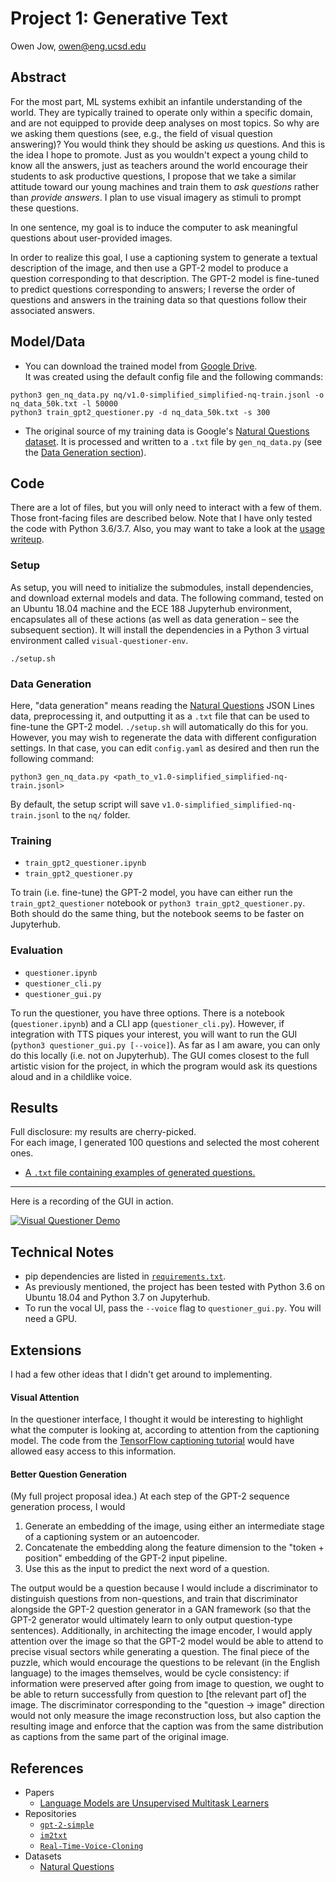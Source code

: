 # Project 1: Generative Text

Owen Jow, owen@eng.ucsd.edu

## Abstract

For the most part, ML systems exhibit an infantile understanding of the world. They are typically trained to operate only
within a specific domain, and are not equipped to provide deep analyses on most topics. So why are we asking them questions
(see, e.g., the field of visual question answering)? You would think they should be asking _us_ questions. And this is the
idea I hope to promote. Just as you wouldn't expect a young child to know all the answers, just as teachers around the world
encourage their students to ask productive questions, I propose that we take a similar attitude toward our young machines
and train them to _ask questions_ rather than _provide answers_. I plan to use visual imagery as stimuli to prompt these questions.

In one sentence, my goal is to induce the computer to ask meaningful questions about user-provided images.

In order to realize this goal, I use a captioning system to generate a textual description of the image, and then use a GPT-2
model to produce a question corresponding to that description. The GPT-2 model is fine-tuned to predict questions corresponding
to answers; I reverse the order of questions and answers in the training data so that questions follow their associated answers.

## Model/Data

- You can download the trained model from [Google Drive](https://drive.google.com/file/d/1LnOzIRPLEZcJGp0GNMQZSIEPwC8A8Qe-/view?usp=sharing).<br>
It was created using the default config file and the following commands:
```
python3 gen_nq_data.py nq/v1.0-simplified_simplified-nq-train.jsonl -o nq_data_50k.txt -l 50000
python3 train_gpt2_questioner.py -d nq_data_50k.txt -s 300
```
- The original source of my training data is Google's [Natural Questions dataset](https://ai.google.com/research/NaturalQuestions).
It is processed and written to a `.txt` file by `gen_nq_data.py` (see the [Data Generation section](#data-generation)).

## Code

There are a lot of files, but you will only need to interact with a few of them.
Those front-facing files are described below. Note that I have only tested the code with Python 3.6/3.7.
Also, you may want to take a look at the [usage writeup](USAGE.md).

### Setup
As setup, you will need to initialize the submodules, install dependencies, and download external
models and data. The following command, tested on an Ubuntu 18.04 machine and the ECE 188 Jupyterhub
environment, encapsulates all of these actions (as well as data generation – see the subsequent section).
It will install the dependencies in a Python 3 virtual environment called `visual-questioner-env`.
```
./setup.sh
```

### Data Generation
Here, "data generation" means reading the [Natural Questions](https://ai.google.com/research/NaturalQuestions)
JSON Lines data, preprocessing it, and outputting it as a `.txt` file that can be used to fine-tune the GPT-2 model.
`./setup.sh` will automatically do this for you. However, you may wish to regenerate the data with different
configuration settings. In that case, you can edit `config.yaml` as desired and then run the following command:
```
python3 gen_nq_data.py <path_to_v1.0-simplified_simplified-nq-train.jsonl>
```
By default, the setup script will save `v1.0-simplified_simplified-nq-train.jsonl` to the `nq/` folder.

### Training
- `train_gpt2_questioner.ipynb`
- `train_gpt2_questioner.py`

To train (i.e. fine-tune) the GPT-2 model, you have can either run the `train_gpt2_questioner` notebook
or `python3 train_gpt2_questioner.py`. Both should do the same thing, but the notebook seems to be faster on Jupyterhub.

### Evaluation
- `questioner.ipynb`
- `questioner_cli.py`
- `questioner_gui.py`

To run the questioner, you have three options. There is a notebook (`questioner.ipynb`) and a CLI app (`questioner_cli.py`).
However, if integration with TTS piques your interest, you will want to run the GUI (`python3 questioner_gui.py [--voice]`).
As far as I am aware, you can only do this locally (i.e. not on Jupyterhub). The GUI comes closest to the full
artistic vision for the project, in which the program would ask its questions aloud and in a childlike voice.

## Results

Full disclosure: my results are cherry-picked.<br>
For each image, I generated 100 questions and selected the most coherent ones.

- [A `.txt` file containing examples of generated questions.](saved_questions.txt)

<hr>

Here is a recording of the GUI in action.

[![Visual Questioner Demo](https://i.imgur.com/4w60PAx.png)](https://www.youtube.com/watch?v=EbVgxMv_zZU)

## Technical Notes

- pip dependencies are listed in [`requirements.txt`](requirements.txt).
- As previously mentioned, the project has been tested with Python 3.6 on Ubuntu 18.04 and Python 3.7 on Jupyterhub.
- To run the vocal UI, pass the `--voice` flag to `questioner_gui.py`. You will need a GPU.

## Extensions

I had a few other ideas that I didn't get around to implementing.

#### Visual Attention
In the questioner interface, I thought it would be interesting to highlight what the
computer is looking at, according to attention from the captioning model. The code from the
[TensorFlow captioning tutorial](https://www.tensorflow.org/tutorials/text/image_captioning)
would have allowed easy access to this information.

#### Better Question Generation
(My full project proposal idea.) At each step of the GPT-2 sequence generation process, I would

1. Generate an embedding of the image, using either an intermediate stage of a captioning system or an autoencoder.
2. Concatenate the embedding along the feature dimension to the "token + position" embedding of the GPT-2 input pipeline.
3. Use this as the input to predict the next word of a question.

The output would be a question because I would include a discriminator to distinguish questions from non-questions,
and train that discriminator alongside the GPT-2 question generator in a GAN framework (so that the GPT-2 generator
would ultimately learn to only output question-type sentences). Additionally, in architecting the image encoder, I
would apply attention over the image so that the GPT-2 model would be able to attend to precise visual sectors while
generating a question. The final piece of the puzzle, which would encourage the questions to be relevant (in the
English language) to the images themselves, would be cycle consistency: if information were preserved after going
from image to question, we ought to be able to return successfully from question to [the relevant part of] the image.
The discriminator corresponding to the "question -> image" direction would not only measure the image reconstruction
loss, but also caption the resulting image and enforce that the caption was from the same distribution as captions
from the same part of the original image.

## References

- Papers
  - [Language Models are Unsupervised Multitask Learners](https://d4mucfpksywv.cloudfront.net/better-language-models/language_models_are_unsupervised_multitask_learners.pdf)
- Repositories
  - [`gpt-2-simple`](https://github.com/minimaxir/gpt-2-simple)
  - [`im2txt`](https://github.com/tensorflow/models/tree/master/research/im2txt)
  - [`Real-Time-Voice-Cloning`](https://github.com/CorentinJ/Real-Time-Voice-Cloning)
- Datasets
  - [Natural Questions](https://ai.google.com/research/NaturalQuestions)
